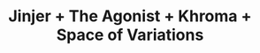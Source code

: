 ---
layout: post
category: concert
title: Jinjer + The Agonist + Khroma + Space of Variations
artists: 
- Jinjer
- The Agonist
- Khroma
- Space of Variations
place: 
- La Machine Du Moulin Rouge
country: France
city: Paris
---